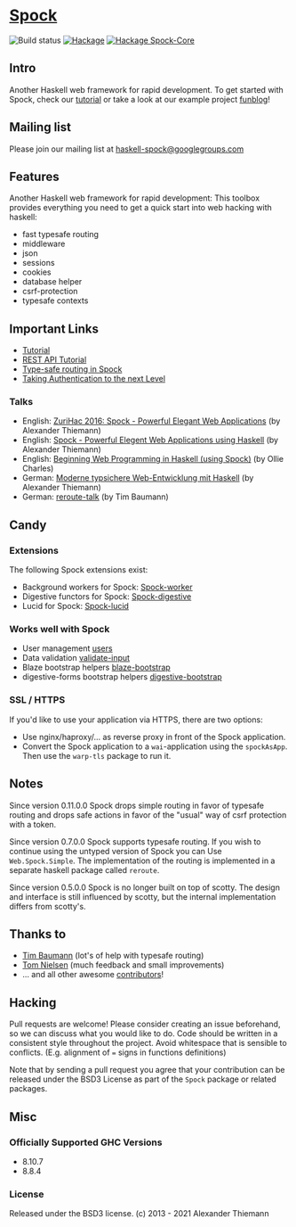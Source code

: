 [Spock](https://www.spock.li)
=====

![Build status](https://github.com/agrafix/Spock/actions/workflows/haskell.yml/badge.svg)
[![Hackage](https://img.shields.io/hackage/v/Spock.svg)](http://hackage.haskell.org/package/Spock)
[![Hackage Spock-Core](https://img.shields.io/hackage/v/Spock-core.svg)](http://hackage.haskell.org/package/Spock-core)

## Intro

Another Haskell web framework for rapid development. To get started with Spock, check our [tutorial](https://www.spock.li/tutorial/)
or take a look at our example project [funblog](https://github.com/agrafix/funblog)!

## Mailing list

Please join our mailing list at haskell-spock@googlegroups.com

## Features

Another Haskell web framework for rapid development: This toolbox provides
everything you need to get a quick start into web hacking with haskell:

* fast typesafe routing
* middleware
* json
* sessions
* cookies
* database helper
* csrf-protection
* typesafe contexts

## Important Links

* [Tutorial](https://www.spock.li/tutorial/)
* [REST API Tutorial](https://www.spock.li/tutorials/rest-api)
* [Type-safe routing in Spock](https://www.spock.li/2015/04/19/type-safe_routing.html)
* [Taking Authentication to the next Level](https://www.spock.li/2015/08/23/taking_authentication_to_the_next_level.html)

### Talks

* English: [ZuriHac 2016: Spock - Powerful Elegant Web Applications](https://www.youtube.com/watch?v=-b-Oz6y-n_Y) (by Alexander Thiemann)
* English: [Spock - Powerful Elegent Web Applications using Haskell](https://www.youtube.com/watch?v=kNqsOBrCbLo) (by Alexander Thiemann)
* English: [Beginning Web Programming in Haskell (using Spock)](https://www.youtube.com/watch?v=GobPiGL9jJ4) (by Ollie Charles)
* German: [Moderne typsichere Web-Entwicklung mit Haskell](https://dl.dropboxusercontent.com/u/15078797/talks/typesafe-webdev-2015.pdf) (by Alexander Thiemann)
* German: [reroute-talk](https://github.com/timjb/reroute-talk) (by Tim Baumann)

## Candy

### Extensions

The following Spock extensions exist:

* Background workers for Spock: [Spock-worker](http://hackage.haskell.org/package/Spock-worker)
* Digestive functors for Spock: [Spock-digestive](http://hackage.haskell.org/package/Spock-digestive)
* Lucid for Spock: [Spock-lucid](http://hackage.haskell.org/package/Spock-lucid)

### Works well with Spock

* User management [users](http://hackage.haskell.org/package/users)
* Data validation [validate-input](http://hackage.haskell.org/package/validate-input)
* Blaze bootstrap helpers [blaze-bootstrap](http://hackage.haskell.org/package/blaze-bootstrap)
* digestive-forms bootstrap helpers [digestive-bootstrap](http://hackage.haskell.org/package/digestive-bootstrap)

### SSL / HTTPS

If you'd like to use your application via HTTPS, there are two options:

* Use nginx/haproxy/... as reverse proxy in front of the Spock application.
* Convert the Spock application to a `wai`-application using the `spockAsApp`. Then use the `warp-tls` package to run it.

## Notes

Since version 0.11.0.0 Spock drops simple routing in favor of typesafe routing and drops safe actions in favor of the "usual" way of csrf protection with a token.

Since version 0.7.0.0 Spock supports typesafe routing. If you wish to continue using the untyped version of Spock you can Use `Web.Spock.Simple`. The implementation of the routing is implemented in a separate haskell package called `reroute`.

Since version 0.5.0.0 Spock is no longer built on top of scotty. The
design and interface is still influenced by scotty, but the internal
implementation differs from scotty's.

## Thanks to

* [Tim Baumann](https://github.com/timjb) (lot's of help with typesafe routing)
* [Tom Nielsen](https://github.com/glutamate)  (much feedback and small improvements)
* ... and all other awesome [contributors](https://github.com/agrafix/Spock/graphs/contributors)!

## Hacking

Pull requests are welcome! Please consider creating an issue beforehand, so we can discuss what you would like to do. Code should be written in a consistent style throughout the project. Avoid whitespace that is sensible to conflicts. (E.g. alignment of `=` signs in functions definitions)

Note that by sending a pull request you agree that your contribution can be released under the BSD3 License as part of the `Spock` package or related packages.


## Misc

### Officially Supported GHC Versions

* 8.10.7
* 8.8.4

### License

Released under the BSD3 license.
(c) 2013 - 2021 Alexander Thiemann
